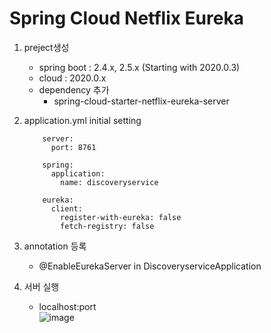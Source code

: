 # Spring Cloud Netflix Eureka

1. preject생성
    - spring boot : 2.4.x, 2.5.x (Starting with 2020.0.3)
    - cloud : 2020.0.x
    - dependency 추가
      - spring-cloud-starter-netflix-eureka-server

2. application.yml initial setting
    ```
        server:
          port: 8761
   
        spring:
          application:
            name: discoveryservice
   
        eureka:
          client:
            register-with-eureka: false
            fetch-registry: false
    ```
3. annotation 등록
   - @EnableEurekaServer in DiscoveryserviceApplication
4. 서버 실행
   - localhost:port  
   ![image](https://drive.google.com/file/d/1CU_89e_62nyLxLWJ5qGtGrkNXJMYmTie/view?usp=sharing)
      
